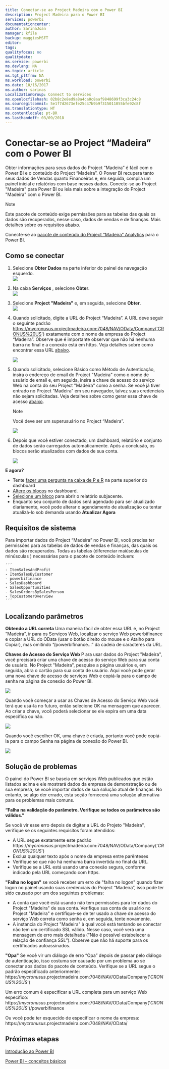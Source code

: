 ```yaml
---
title: Conectar-se ao Project Madeira com o Power BI
description: Project Madeira para o Power BI
services: powerbi
documentationcenter: 
author: SarinaJoan
manager: kfile
backup: maggiesMSFT
editor: 
tags: 
qualityfocus: no
qualitydate: 
ms.service: powerbi
ms.devlang: NA
ms.topic: article
ms.tgt_pltfrm: NA
ms.workload: powerbi
ms.date: 10/16/2017
ms.author: sarinas
LocalizationGroup: Connect to services
ms.openlocfilehash: 02b8c2e8ed9a8a4ca0c8aaf9848699f3ca3c24c8
ms.sourcegitcommit: 5e1f7d2673efe25c47b9b9f315011055bfe92c8f
ms.translationtype: HT
ms.contentlocale: pt-BR
ms.lasthandoff: 03/09/2018
---
```

# <a name="connect-to-project-madeira-with-power-bi"></a>Conectar-se ao Project “Madeira” com o Power BI
Obter informações para seus dados do Project “Madeira” é fácil com o Power BI e o conteúdo do Project “Madeira”. O Power BI recupera tanto seus dados de Vendas quanto Financeiros e, em seguida, compila um painel inicial e relatórios com base nesses dados.
Conecte-se ao Project "Madeira" para Power BI ou leia mais sobre a integração do Project "Madeira" com o Power BI.

>[!NOTE]
>Este pacote de conteúdo exige permissões para as tabelas das quais os dados são recuperados, nesse caso, dados de vendas e de finanças. Mais detalhes sobre os requisitos [abaixo](#Requirements).

Conecte-se ao [pacote de conteúdo do Project “Madeira” Analytics](https://app.powerbi.com/getdata/services/project-madeira) para o Power BI.

## <a name="how-to-connect"></a>Como se conectar
1. Selecione **Obter Dados** na parte inferior do painel de navegação esquerdo.  
    ![](media/service-connect-to-project-madeira/getdata.png)
2. Na caixa **Serviços** , selecione **Obter**.  
    ![](media/service-connect-to-project-madeira/services.png)
3. Selecione **Project "Madeira"** e, em seguida, selecione **Obter**.  
    ![](media/service-connect-to-project-madeira/projectmadeira.png)
4. Quando solicitado, digite a URL do Project “Madeira”. A URL deve seguir o seguinte padrão https://mycronusus.projectmadeira.com:7048/NAV/OData/Company('CRONUS%20US') exatamente com o nome da empresa do Project “Madeira”. Observe que é importante observar que não há nenhuma barra no final e a conexão está em https. Veja detalhes sobre como encontrar essa URL [abaixo](#FindingParams).  
   
    ![](media/service-connect-to-project-madeira/params.png)
5. Quando solicitado, selecione Básico como Método de Autenticação, insira o endereço de email do Project "Madeira" como o nome de usuário de email e, em seguida, insira a chave de acesso do serviço Web na conta do seu Project "Madeira" como a senha. Se você já tiver entrado no Project “Madeira” em seu navegador, talvez suas credenciais não sejam solicitadas. Veja detalhes sobre como gerar essa chave de acesso [abaixo](#FindingParams).  
   
    >[!NOTE]
    >Você deve ser um superusuário no Project “Madeira”.
   
   ![](media/service-connect-to-project-madeira/creds.png)
6. Depois que você estiver conectado, um dashboard, relatório e conjunto de dados serão carregados automaticamente. Após a conclusão, os blocos serão atualizados com dados de sua conta.  
   
    ![](media/service-connect-to-project-madeira/dashboard.png)

**E agora?**

* Tente [fazer uma pergunta na caixa de P e R](power-bi-q-and-a.md) na parte superior do dashboard
* [Altere os blocos](service-dashboard-edit-tile.md) no dashboard.
* [Selecione um bloco](service-dashboard-tiles.md) para abrir o relatório subjacente.
* Enquanto seu conjunto de dados será agendado para ser atualizado diariamente, você pode alterar o agendamento de atualização ou tentar atualizá-lo sob demanda usando **Atualizar Agora**

<a name="Requirements"></a>

## <a name="system-requirements"></a>Requisitos de sistema
Para importar dados do Project “Madeira” no Power BI, você precisa ter permissões para as tabelas de dados de vendas e finanças, das quais os dados são recuperados. Todas as tabelas (diferenciar maiúsculas de minúsculas ) necessárias para o pacote de conteúdo incluem:  
 
    ´´´ 
    - ItemSalesAndProfit  
    - ItemSalesByCustomer  
    - powerbifinance  
    - SalesDashboard  
    - SalesOpportunities  
    - SalesOrdersBySalesPerson  
    - TopCustomerOverview  
    ´´´ 

<a name="FindingParams"></a>

## <a name="finding-parameters"></a>Localizando parâmetros
**Obtendo a URL correta** Uma maneira fácil de obter essa URL é, no Project “Madeira”, ir para os Serviços Web, localizar o serviço Web powerbifinance e copiar a URL do OData (usar o botão direito do mouse e o Atalho para Copiar), mas omitindo “/powerbifinance…” da cadeia de caracteres da URL.

**Chaves de Acesso do Serviço Web** P ara usar dados do Project "Madeira", você precisará criar uma chave de acesso do serviço Web para sua conta de usuário. No Project "Madeira", pesquise a página usuários e, em seguida, abra o cartão para sua conta de usuário. Aqui você pode gerar uma nova chave de acesso de serviços Web e copiá-la para o campo de senha na página de conexão do Power BI.

![](media/service-connect-to-project-madeira/accesskey.png)

Quando você começar a usar as Chaves de Acesso do Serviço Web você terá que usá-la no futuro, então selecione OK na mensagem que aparecer.
Ao criar a chave, você poderá selecionar se ele expira em uma data específica ou não.

![](media/service-connect-to-project-madeira/accesskey2.png)

Quando você escolher OK, uma chave é criada, portanto você pode copiá-la para o campo Senha na página de conexão do Power BI.

![](media/service-connect-to-project-madeira/accesskey3.png)

## <a name="troubleshooting"></a>Solução de problemas
O painel do Power BI se baseia em serviços Web publicados que estão listados acima e ele mostrará dados da empresa de demonstração ou de sua empresa, se você importar dados de sua solução atual de finanças. No entanto, se algo der errado, esta seção fornecerá uma solução alternativa para os problemas mais comuns.

**“Falha na validação do parâmetro. Verifique se todos os parâmetros são válidos.”**

Se você vir esse erro depois de digitar a URL do Projeto "Madeira", verifique se os seguintes requisitos foram atendidos:  

   - A URL segue exatamente este padrão https://*mycronusus*.projectmadeira.com:7048/NAV/OData/Company('*CRONUS%20US*')  
   - Exclua qualquer texto após o nome da empresa entre parênteses  
   - Verifique se que não há nenhuma barra invertida no final da URL.  
   - Verifique se a URL está usando uma conexão segura, conforme indicado pela URL começando com https.  

**"Falha no logon"** se você receber um erro de "falha no logon" quando fizer logon no painel usando suas credenciais do Project “Madeira”, isso pode ter sido causado por um dos seguintes problemas:  

   - A conta que você está usando não tem permissões para ler dados do Project "Madeira" de sua conta. Verifique sua conta de usuário no Project "Madeira" e certifique-se de ter usado a chave de acesso do serviço Web correta como senha e, em seguida, tente novamente.  
   - A instancia do Project "Madeira" à qual você está tentando se conectar não tem um certificado SSL válido. Nesse caso, você verá uma mensagem de erro mais detalhada (“Não é possível estabelecer a relação de confiança SSL”). Observe que não há suporte para os certificados autoassinados.  

**"Opa"** Se você vir um diálogo de erro “Opa” depois de passar pelo diálogo de autenticação, isso costuma ser causado por um problema ao se conectar aos dados do pacote de conteúdo. Verifique se a URL segue o padrão especificado anteriormente:  
    https://*mycronusus*.projectmadeira.com:7048/NAV/OData/Company('*CRONUS%20US*')

Um erro comum é especificar a URL completa para um serviço Web específico:  
    https://*mycronusus*.projectmadeira.com:7048/NAV/OData/Company('*CRONUS%20US*')/powerbifinance

Ou você pode ter esquecido de especificar o nome da empresa:   
    https://*mycronusus*.projectmadeira.com:7048/NAV/OData/

## <a name="next-steps"></a>Próximas etapas
[Introdução ao Power BI](service-get-started.md)

[Power BI – conceitos básicos](service-basic-concepts.md)

